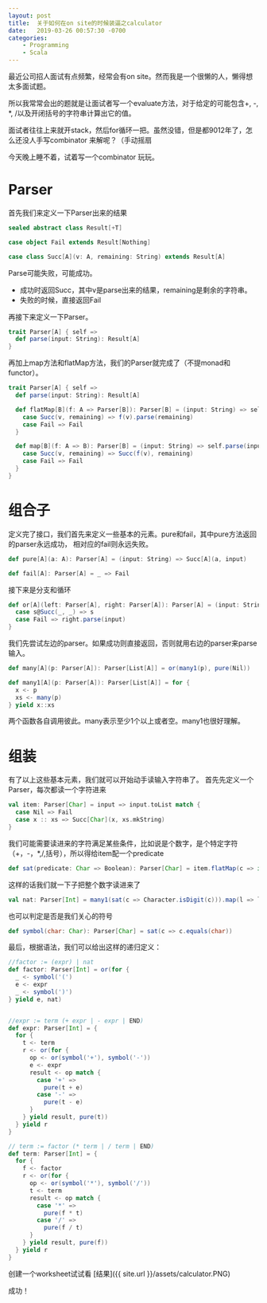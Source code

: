 ```yaml
---
layout: post
title:  关于如何在on site的时候装逼之calculator
date:   2019-03-26 00:57:30 -0700
categories: 
    - Programming
    - Scala 
---
```

最近公司招人面试有点频繁，经常会有on site。然而我是一个很懒的人，懒得想太多面试题。

所以我常常会出的题就是让面试者写一个evaluate方法，对于给定的可能包含+, -, *, /以及开闭括号的字符串计算出它的值。

面试者往往上来就开stack，然后for循环一把。虽然没错，但是都9012年了，怎么还没人手写combinator 来解呢？（手动摇扇

今天晚上睡不着，试着写一个combinator 玩玩。

# Parser
首先我们来定义一下Parser出来的结果
```scala
sealed abstract class Result[+T]

case object Fail extends Result[Nothing]

case class Succ[A](v: A, remaining: String) extends Result[A]
```

Parse可能失败，可能成功。

+ 成功时返回Succ，其中v是parse出来的结果，remaining是剩余的字符串。
+ 失败的时候，直接返回Fail

再接下来定义一下Parser。
```scala
trait Parser[A] { self =>
  def parse(input: String): Result[A]
}
```

再加上map方法和flatMap方法，我们的Parser就完成了（不提monad和functor）。
```scala
trait Parser[A] { self =>
  def parse(input: String): Result[A]

  def flatMap[B](f: A => Parser[B]): Parser[B] = (input: String) => self.parse(input) match {
    case Succ(v, remaining) => f(v).parse(remaining)
    case Fail => Fail
  }

  def map[B](f: A => B): Parser[B] = (input: String) => self.parse(input) match {
    case Succ(v, remaining) => Succ(f(v), remaining)
    case Fail => Fail
  }
}
```

# 组合子
定义完了接口，我们首先来定义一些基本的元素。pure和fail，其中pure方法返回的parser永远成功， 相对应的fail则永远失败。
```scala
def pure[A](a: A): Parser[A] = (input: String) => Succ[A](a, input)

def fail[A]: Parser[A] = _ => Fail
```

接下来是分支和循环
```scala
def or[A](left: Parser[A], right: Parser[A]): Parser[A] = (input: String) => left.parse(input) match {
  case s@Succ(_, _) => s
  case Fail => right.parse(input)
}
```
我们先尝试左边的parser。如果成功则直接返回，否则就用右边的parser来parse输入。

```scala
def many[A](p: Parser[A]): Parser[List[A]] = or(many1(p), pure(Nil))

def many1[A](p: Parser[A]): Parser[List[A]] = for {
  x <- p
  xs <- many(p)
} yield x::xs
```
两个函数各自调用彼此。many表示至少1个以上或者空。many1也很好理解。

# 组装
有了以上这些基本元素，我们就可以开始动手读输入字符串了。
首先先定义一个Parser，每次都读一个字符进来
```scala
val item: Parser[Char] = input => input.toList match {
  case Nil => Fail
  case x :: xs => Succ[Char](x, xs.mkString)
}
```

我们可能需要读进来的字符满足某些条件，比如说是个数字，是个特定字符（+，-，*,/,括号），所以得给item配一个predicate
```scala
def sat(predicate: Char => Boolean): Parser[Char] = item.flatMap(c => if(predicate(c)) pure(c) else fail)
```

这样的话我们就一下子把整个数字读进来了
```scala
val nat: Parser[Int] = many1(sat(c => Character.isDigit(c))).map(l => l.mkString.toInt)
```

也可以判定是否是我们关心的符号
```scala
def symbol(char: Char): Parser[Char] = sat(c => c.equals(char))
```

最后，根据语法，我们可以给出这样的递归定义：
```scala
//factor := (expr) | nat
def factor: Parser[Int] = or(for { 
  _ <- symbol('(')
  e <- expr
  _ <- symbol(')')
} yield e, nat)


//expr := term (+ expr | - expr | END)
def expr: Parser[Int] = {
  for {
    t <- term
    r <- or(for {
      op <- or(symbol('+'), symbol('-'))
      e <- expr
      result <- op match {
        case '+' =>
          pure(t + e)
        case '-' =>
          pure(t - e)
      }
    } yield result, pure(t))
  } yield r
}

// term := factor (* term | / term | END)
def term: Parser[Int] = {
  for {
    f <- factor
    r <- or(for {
      op <- or(symbol('*'), symbol('/'))
      t <- term
      result <- op match {
        case '*' =>
          pure(f * t)
        case '/' =>
          pure(f / t)
      }
    } yield result, pure(f))
  } yield r
}
```

创建一个worksheet试试看
[结果]({{ site.url }}/assets/calculator.PNG)

成功！
